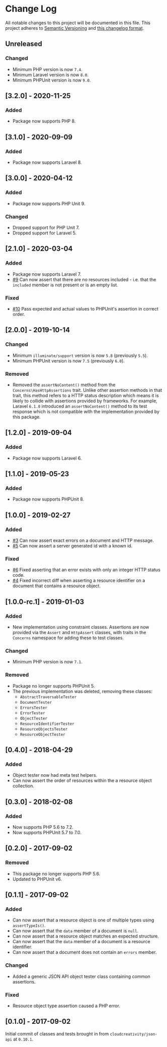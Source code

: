 # Change Log

All notable changes to this project will be documented in this file. This project adheres to
[Semantic Versioning](http://semver.org/) and [this changelog format](http://keepachangelog.com/).

## Unreleased

### Changed

- Minimum PHP version is now `7.4`.
- Minimum Laravel version is now `8.0`.
- Minimum PHPUnit version is now `9.0`.

## [3.2.0] - 2020-11-25

### Added
- Package now supports PHP 8.

## [3.1.0] - 2020-09-09

### Added
- Package now supports Laravel 8.

## [3.0.0] - 2020-04-12

### Added
- Package now supports PHP Unit 9.

### Changed
- Dropped support for PHP Unit 7.
- Dropped support for Laravel 5.

## [2.1.0] - 2020-03-04

### Added
- Package now supports Laravel 7.
- [#9](https://github.com/cloudcreativity/json-api-testing/issues/9)
Can now assert that there are no resources included - i.e. that the `included` member is not present
or is an empty list.

### Fixed
- [#10](https://github.com/cloudcreativity/json-api-testing/pull/10)
Pass expected and actual values to PHPUnit's assertion in correct order.

## [2.0.0] - 2019-10-14

### Changed
- Minimum `illuminate/support` version is now `5.8` (previously `5.5`).
- Minimum PHPUnit version is now `7.5` (previously `6.0`).

### Removed
- Removed the `assertNoContent()` method from the `Concerns\HasHttpAssertions` trait. Unlike other
assertion methods in that trait, this method refers to a HTTP status description which means it is
likely to collide with assertions provided by frameworks. For example, Laravel `6.1.0` introduced
an `assertNoContent()` method to its test response which is not compatible with the implementation
provided by this package.

## [1.2.0] - 2019-09-04

### Added
- Package now supports Laravel 6.

## [1.1.0] - 2019-05-23

### Added
- Package now supports PHPUnit 8.

## [1.0.0] - 2019-02-27

### Added
- [#3](https://github.com/cloudcreativity/json-api-testing/issues/3)
Can now assert exact errors on a document and HTTP message.
- [#5](https://github.com/cloudcreativity/json-api-testing/issues/5)
Can now assert a server generated id with a known id.

### Fixed
- [#6](https://github.com/cloudcreativity/json-api-testing/issues/6)
Fixed asserting that an error exists with only an integer HTTP status code.
- [#4](https://github.com/cloudcreativity/json-api-testing/issues/4)
Fixed incorrect diff when asserting a resource identifier on a document that contains a resource object.

## [1.0.0-rc.1] - 2019-01-03

### Added
- New implementation using constraint classes. Assertions are now provided via the `Assert` and `HttpAssert`
classes, with traits in the `Concerns` namespace for adding these to test classes.

### Changed
- Minimum PHP version is now `7.1`.

### Removed
- Package no longer supports PHPUnit 5.
- The previous implementation was deleted, removing these classes:
  - `AbstractTraversableTester`
  - `DocumentTester`
  - `ErrorsTester`
  - `ErrorTester`
  - `ObjectTester`
  - `ResourceIdentifierTester`
  - `ResourceObjectsTester`
  - `ResourceObjectTester`

## [0.4.0] - 2018-04-29

### Added
- Object tester now had meta test helpers.
- Can now assert the order of resources within the a resource object collection.

## [0.3.0] - 2018-02-08

### Added
- Now supports PHP 5.6 to 7.2.
- Now supports PHPUnit 5.7 to 7.0.

## [0.2.0] - 2017-09-02

### Removed
- This package no longer supports PHP 5.6.
- Updated to PHPUnit v6.

## [0.1.1] - 2017-09-02

### Added
- Can now assert that a resource object is one of multiple types using `assertTypeIs()`.
- Can now assert that the `data` member of a document is `null`.
- Can now assert that a resource object matches an expected structure.
- Can now assert that the `data` member of a document is a resource identifier.
- Can now assert that a document does not contain an `errors` member.

### Changed
- Added a generic JSON API object tester class containing common assertions.

### Fixed
- Resource object type assertion caused a PHP error.

## [0.1.0] - 2017-09-02

Initial commit of classes and tests brought in from `cloudcreativity/json-api` at `0.10.1`.
